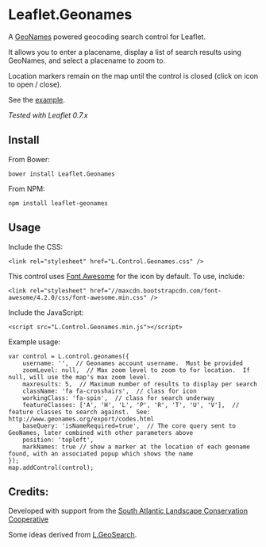 # Leaflet.Geonames

A [GeoNames](http://www.geonames.org/) powered geocoding search control for Leaflet.  

It allows you to enter a placename, display a list of search results using GeoNames, and select a placename to zoom to.
  
Location markers remain on the map until the control is closed (click on icon to open / close).  

See the [example](http://consbio.github.io/Leaflet.Geonames).

*Tested with Leaflet 0.7.x*


## Install

From Bower:

```
bower install Leaflet.Geonames
```


From NPM:

```
npm install leaflet-geonames
```


## Usage

Include the CSS: 

```
<link rel="stylesheet" href="L.Control.Geonames.css" />
```

This control uses [Font Awesome](http://fortawesome.github.io/Font-Awesome/) for the icon by default.  To use, include:

```
<link rel="stylesheet" href="//maxcdn.bootstrapcdn.com/font-awesome/4.2.0/css/font-awesome.min.css" />
```


Include the JavaScript:

```
<script src="L.Control.Geonames.min.js"></script>
```


Example usage:

```
var control = L.control.geonames({
    username: '',  // Geonames account username.  Must be provided
    zoomLevel: null,  // Max zoom level to zoom to for location.  If null, will use the map's max zoom level.
    maxresults: 5,  // Maximum number of results to display per search
    className: 'fa fa-crosshairs',  // class for icon
    workingClass: 'fa-spin',  // class for search underway
    featureClasses: ['A', 'H', 'L', 'P', 'R', 'T', 'U', 'V'],  // feature classes to search against.  See: http://www.geonames.org/export/codes.html
    baseQuery: 'isNameRequired=true',  // The core query sent to GeoNames, later combined with other parameters above
    position: 'topleft',
    markNames: true // show a marker at the location of each geoname found, with an associated popup which shows the name
});
map.addControl(control);
```




## Credits:
Developed with support from the [South Atlantic Landscape Conservation Cooperative](http://www.southatlanticlcc.org/)

Some ideas derived from [L.GeoSearch](https://github.com/smeijer/L.GeoSearch).

